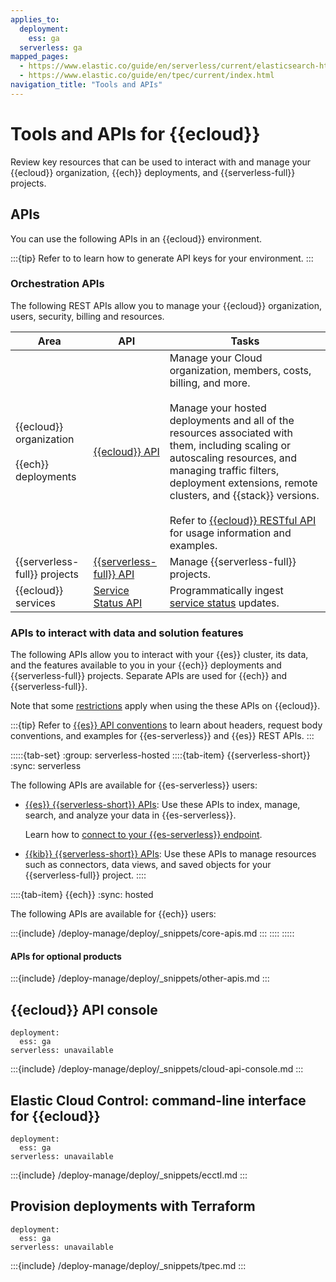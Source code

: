 ```yaml
---
applies_to:
  deployment:
    ess: ga
  serverless: ga
mapped_pages:
  - https://www.elastic.co/guide/en/serverless/current/elasticsearch-http-apis.html
  - https://www.elastic.co/guide/en/tpec/current/index.html
navigation_title: "Tools and APIs"
---
```


# Tools and APIs for {{ecloud}}

Review key resources that can be used to interact with and manage your {{ecloud}} organization, {{ech}} deployments, and {{serverless-full}} projects.

## APIs

You can use the following APIs in an {{ecloud}} environment.

:::{tip}
Refer to [](/deploy-manage/api-keys.md) to learn how to generate API keys for your environment.
:::

### Orchestration APIs

The following REST APIs allow you to manage your {{ecloud}} organization, users, security, billing and resources.

| Area | API | Tasks |
| --- | --- | --- |
| {{ecloud}} organization<br><br>{{ech}} deployments | [{{ecloud}} API](https://www.elastic.co/docs/api/doc/cloud/) | Manage your Cloud organization, members, costs, billing, and more.<br><br>Manage your hosted deployments and all of the resources associated with them, including scaling or autoscaling resources, and managing traffic filters, deployment extensions, remote clusters, and {{stack}} versions.<br><br>Refer to [{{ecloud}} RESTful API](cloud://reference/cloud-hosted/ec-api-restful.md) for usage information and examples. |
| {{serverless-full}} projects | [{{serverless-full}} API](https://www.elastic.co/docs/api/doc/elastic-cloud-serverless) | Manage {{serverless-full}} projects. |
| {{ecloud}} services | [Service Status API](https://status.elastic.co/api/) | Programmatically ingest [service status](/deploy-manage/cloud-organization/service-status.md) updates. |


### APIs to interact with data and solution features

The following APIs allow you to interact with your {{es}} cluster, its data, and the features available to you in your {{ech}} deployments and {{serverless-full}} projects. Separate APIs are used for {{ech}} and {{serverless-full}}.

Note that some [restrictions](/deploy-manage/deploy/elastic-cloud/restrictions-known-problems.md#ec-restrictions-apis-elasticsearch) apply when using the these APIs on {{ecloud}}.

:::{tip}
Refer to [{{es}} API conventions](elasticsearch://reference/elasticsearch/rest-apis/api-conventions.md) to learn about headers, request body conventions, and examples for {{es-serverless}} and {{es}} REST APIs.
:::

:::::{tab-set}
:group: serverless-hosted
::::{tab-item} {{serverless-short}}
:sync: serverless

The following APIs are available for {{es-serverless}} users:

- [{{es}} {{serverless-short}} APIs](https://www.elastic.co/docs/api/doc/elasticsearch-serverless): Use these APIs to index, manage, search, and analyze your data in {{es-serverless}}.

  Learn how to [connect to your {{es-serverless}} endpoint](/solutions/search/get-started.md).
- [{{kib}} {{serverless-short}} APIs](https://www.elastic.co/docs/api/doc/serverless): Use these APIs to manage resources such as connectors, data views, and saved objects for your {{serverless-full}} project.
::::

::::{tab-item} {{ech}}
:sync: hosted

The following APIs are available for {{ech}} users:

:::{include} /deploy-manage/deploy/_snippets/core-apis.md
:::
::::
:::::

#### APIs for optional products

:::{include} /deploy-manage/deploy/_snippets/other-apis.md
:::

## {{ecloud}} API console
```{applies_to}
deployment:
  ess: ga
serverless: unavailable
```

:::{include} /deploy-manage/deploy/_snippets/cloud-api-console.md
:::


## Elastic Cloud Control: command-line interface for {{ecloud}}
```{applies_to}
deployment:
  ess: ga
serverless: unavailable
```

:::{include} /deploy-manage/deploy/_snippets/ecctl.md
:::


## Provision deployments with Terraform
```{applies_to}
deployment:
  ess: ga
serverless: unavailable
```

:::{include} /deploy-manage/deploy/_snippets/tpec.md
:::
